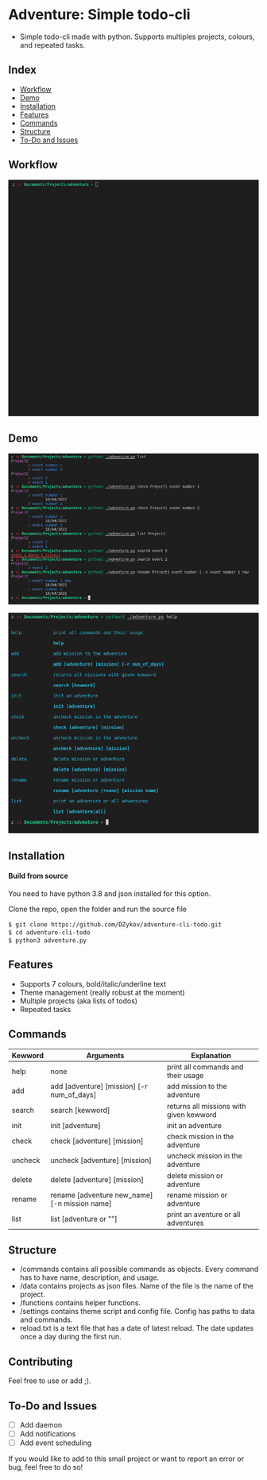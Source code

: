 # Adventure: Simple todo-cli
-    Simple todo-cli made with python. Supports multiples projects, colours, and repeated tasks. 

## Index
   - [Workflow](#Workflow "Goto Workflow")
   - [Demo](#Demo "Goto Demo")
   - [Installation](#Installation "Goto Installation")
   - [Features](#Features "Goto Features")
   - [Commands](#Commands "Goto Commands")
   - [Structure](#Structure "Goto Structure")
   - [To-Do and Issues](#To-Do-and-Issues "Goto ToDo-and-Issues")

## Workflow

![alt text](https://github.com/DZykov/adventure-cli-todo/blob/master/img/workflow.gif)

## Demo

![alt text](https://github.com/DZykov/adventure-cli-todo/blob/master/img/cmds.png)

![alt text](https://github.com/DZykov/adventure-cli-todo/blob/master/img/help.png)

## Installation
#### Build from source
You need to have python 3.8 and json installed for this option.

Clone the repo, open the folder and run the source file


    $ git clone https://github.com/DZykov/adventure-cli-todo.git
    $ cd adventure-cli-todo
    $ python3 adventure.py


## Features
   - Supports 7 colours, bold/italic/underline text
   - Theme management (really robust at the moment)
   - Multiple projects (aka lists of todos)
   - Repeated tasks

## Commands
| Kewword      | Arguments                                     | Explanation                             |
|--------------|-----------------------------------------------|-----------------------------------------|
| help         | none                                          | print all commands and their usage      |
| add          | add [adventure] [mission] [-r num_of_days]    |add mission to the adventure             |
| search       | search [kewword]                              | returns all missions with given kewword |
| init         | init [adventure]                              | init an adventure                       |
| check        | check [adventure] [mission]                   | check mission in the adventure          |
| uncheck      | uncheck [adventure] [mission]                 | uncheck mission in the adventure        |
| delete       | delete [adventure] [mission]                  | delete mission or adventure             |
| rename       | rename [adventure new_name] [-n mission name] | rename mission or adventure             |
| list         | list [adventure or ""]                        | print an aventure or all adventures     |

## Structure
- /commands contains all possible commands as objects. Every command has to have name, description, and usage.
- /data contains projects as json files. Name of the file is the name of the project.
- /functions contains helper functions.
- /settings contains theme script and config file. Config has paths to data and commands.
- reload.txt is a text file that has a date of latest reload. The date updates once a day during the first run.

## Contributing
   Feel free to use or add ;).

## To-Do and Issues
- [ ] Add daemon
- [ ] Add notifications
- [ ] Add event scheduling
    
If you would like to add to this small project or want to report an error or bug, feel free to do so!
